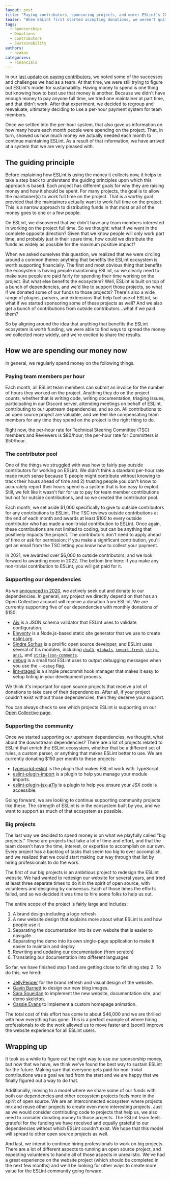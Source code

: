 ```yaml
---
layout: post
title: "Paying contributors, sponsoring projects, and more: ESLint's 2022 spending plan"
teaser: "When ESLint first started accepting donations, we weren't quite sure how to fairly distribute the proceeds. Now, three years into accepting donations, we've settled on a plan for how to use our funds for the betterment of the ESLint project and ecosystem."
tags:
  - Sponsorships
  - Donations
  - Contributors
  - Sustainability
authors:
  - nzakas
categories:
  - Financials
---
```


In our [last update on paying contributors](https://eslint.org/blog/2020/10/year-paying-contributors-review), we noted some of the successes and challenges we had as a team. At that time, we were still trying to figure out ESLint's model for sustainability. Having money to spend is one thing but knowing how to best use that money is another. Because we didn't have enough money to pay anyone full time, we tried one maintainer at part time, and that didn't work. After that experiment, we decided to regroup and reevaluate, ultimately deciding to use a per-hour payment system for team members.

Once we settled into the per-hour system, that also gave us information on how many hours each month people were spending on the project. That, in turn, showed us how much money we actually needed each month to continue maintaining ESLint. As a result of that information, we have arrived at a system that we are very pleased with.

## The guiding principle

Before explaining how ESLint is using the money it collects now, it helps to take a step back to understand the guiding principles upon which this approach is based. Each project has different goals for why they are raising money and how it should be spent. For many projects, the goal is to allow the maintainer(s) to work full time on the project. That is a worthy goal provided that the maintainers actually want to work full time on the project. This is a narrow approach to distributing funds in that most or all of the money goes to one or a few people. 

On ESLint, we discovered that we didn't have any team members interested in working on the project full time. So we thought: what if we went in the complete opposite direction? Given that we know people will only work part time, and probably just in their spare time, how could we distribute the funds as widely as possible for the maximum positive impact?

When we asked ourselves this question, we realized that we were circling around a common theme: anything that benefits the ESLint ecosystem is worth supporting financially. The first and most obvious thing that benefits the ecosystem is having people maintaining ESLint, so we clearly need to make sure people are paid fairly for spending their time working on the project. But what else benefits the ecosystem? Well, ESLint is built on top of a bunch of dependencies, and we'd like to support those projects, so what if we donated some of our funds to those projects? There's also a wide range of plugins, parsers, and extensions that help fuel use of ESLint, so what if we started sponsoring some of these projects as well? And we also get a bunch of contributions from outside contributors...what if we paid them?

So by aligning around the idea that anything that benefits the ESLint ecosystem is worth funding, we were able to find ways to spread the money we collected more widely, and we're excited to share the results.

## How we are spending our money now

In general, we regularly spend money on the following things.

### Paying team members per hour

Each month, all ESLint team members can submit an invoice for the number of hours they worked on the project. Anything they do on the project counts, whether that is writing code, writing documentation, triaging issues, participating in our Discord server, attending meetings on behalf of ESLint, contributing to our upstream dependencies, and so on. All contributions to an open source project are valuable, and we feel like compensating team members for any time they spend on the project is the right thing to do.

Right now, the per-hour rate for Technical Steering Committee (TSC) members and Reviewers is $80/hour; the per-hour rate for Committers is $50/hour.

### The contributor pool

One of the things we struggled with was how to fairly pay outside contributors for working on ESLint. We didn't think a standard per-hour rate made much sense because 1) people might contribute without knowing to track their hours ahead of time and 2) trusting people you don't know to accurately report their hours spend is a system that is too easy to exploit. Still, we felt like it wasn't fair for us to pay for team member contributions but not for outside contributions, and so we created the contributor pool.

Each month, we set aside $1,000 specifically to give to outside contributors for any contributions to ESLint. The TSC reviews outside contributions at the end of each month and awards at least $100 to every outside contributor who has made a non-trivial contribution to ESLint. Once again, these contributions are not limited to coding, but can be anything that positively impacts the project. The contributors don't need to apply ahead of time or ask for permission; if you make a significant contribution, you'll get an email from the TSC letting you know how to collect your payment.

In 2021, we awarded over $6,000 to outside contributors, and we look forward to awarding more in 2022. The bottom line here: if you make any non-trivial contribution to ESLint, you will get paid for it.

### Supporting our dependencies

As we [announced in 2020](https://eslint.org/blog/2020/09/supporting-eslint-dependencies), we actively seek out and donate to our dependencies. In general, any project we directly depend on that has an Open Collective account will receive a donation from ESLint. We are currently supporting five of our dependencies with monthly donations of $150:

* [Ajv](https://npmjs.com/package/ajv) is a JSON schema validator that ESLint uses to validate configuration.
* [Eleventy](https://www.11ty.dev/) is a Node.js-based static site generator that we use to create [eslint.org](http://eslint.org).
* [Sindre Sorhus](https://sindresorhus.com/) is a prolific open source developer, and ESLint uses several of his modules, including [`chalk`](https://npmjs.com/package/chalk), [`globals`](https://npmjs.com/package/globals), [`import-fresh`](https://npmjs.com/package/import-fresh), [`strip-ansi`](https://npmjs.com/package/strip-ansi), and [`strip-json-comments`](https://npmjs.com/package/strip-json-comments).
* [debug](https://npmjs.com/package/debug) is a small tool ESLint uses to output debugging messages when you use the `--debug` flag. 
* [lint-staged](https://npmjs.com/package/lint-staged) is a simple precommit hook manager that makes it easy to setup linting in your development process.

We think it's important for open source projects that receive a lot of donations to take care of their dependencies. After all, if your project couldn't exist without those dependencies, then they deserve your support.

You can always check to see which projects ESLint is supporting on our [Open Collective page](https://opencollective.com/eslint#category-CONTRIBUTIONS).

### Supporting the community

Once we started supporting our upstream dependencies, we thought, what about the downstream dependencies? There are a lot of projects related to ESLint that enrich the ESLint ecosystem, whether that be a different set of rules, a custom parser, or anything that makes ESLint better to use. We are currently donating $150 per month to these projects:

* [typescript-eslint](https://github.com/typescript-eslint) is the plugin that makes ESLint work with TypeScript.
* [eslint-plugin-import](https://npmjs.com/package/eslint-plugin-import) is a plugin to help you manage your module imports.
* [eslint-plugin-jsx-a11y](https://npmjs.com/package/eslint-plugin-jsx-a11y) is a plugin to help you ensure your JSX code is accessible.

Going forward, we are looking to continue supporting community projects like these. The strength of ESLint is in the ecosystem built by you, and we want to support as much of that ecosystem as possible.

### Big projects

The last way we decided to spend money is on what we playfully called "big projects." These are projects that take a lot of time and effort, and that the team doesn't have the time, interest, or expertise to accomplish on our own. Every project has a backlog of tasks that seem too big to ever accomplish, and we realized that we could start making our way through that list by hiring professionals to do the work.

The first of our big projects is an ambitious project to redesign the ESLint website. We had wanted to redesign our website for several years, and tried at least three separate times to do it in the spirit of open source, with volunteers and designing by consensus. Each of those times the efforts failed, and so we decided it was time to hire some folks to help us out.

The entire scope of the project is fairly large and includes:

1. A brand design including a logo refresh
1. A new website design that explains more about what ESLint is and how people use it
1. Separating the documentation into its own website that is easier to navigate
1. Separating the demo into its own single-page application to make it easier to maintain and deploy
1. Rewriting and updating our documentation (from scratch)
1. Translating our documentation into different languages

So far, we have finished step 1 and are getting close to finishing step 2. To do this, we hired:

* [JellyPepper](https://jellypepper.com/) for the brand refresh and visual design of the website.
* [Gavin Barnett](https://gavinbarnett.com/) to design our new blog images.
* [Sara Soueidan](https://www.sarasoueidan.com/) to implement the new website, documentation site, and demo skeleton.
* [Cassie Evans](https://www.cassie.codes/) to implement a custom homepage animation.

The total cost of this effort has come to about $46,000 and we are thrilled with how everything has gone. This is a perfect example of where hiring professionals to do the work allowed us to move faster and (soon!) improve the website experience for all ESLint users.

## Wrapping up

It took us a while to figure out the right way to use our sponsorship money, but now that we have, we think we've found the best way to sustain ESLint for the future. Making sure that everyone gets paid for non-trivial contributions was a goal we had from the start and we are happy that we finally figured out a way to do that.

Additionally, moving to a model where we share some of our funds with both our dependencies and other ecosystem projects feels more in the spirit of open source. We are an interconnected ecosystem where projects mix and reuse other projects to create even more interesting projects. Just as we would consider contributing code to projects that help us, we also need to consider donating money to those projects. The ESLint team feels grateful for the funding we have received and equally grateful to our dependencies without which ESLint couldn't exist. We hope that this model will spread to other open source projects as well.

And last, we intend to continue hiring professionals to work on big projects. There are a lot of different aspects to running an open source project, and expecting volunteers to handle all of those aspects in unrealistic. We've had a great experience on the website project (which should be completed in the next few months) and we'll be looking for other ways to create more value for the ESLint community going forward.
